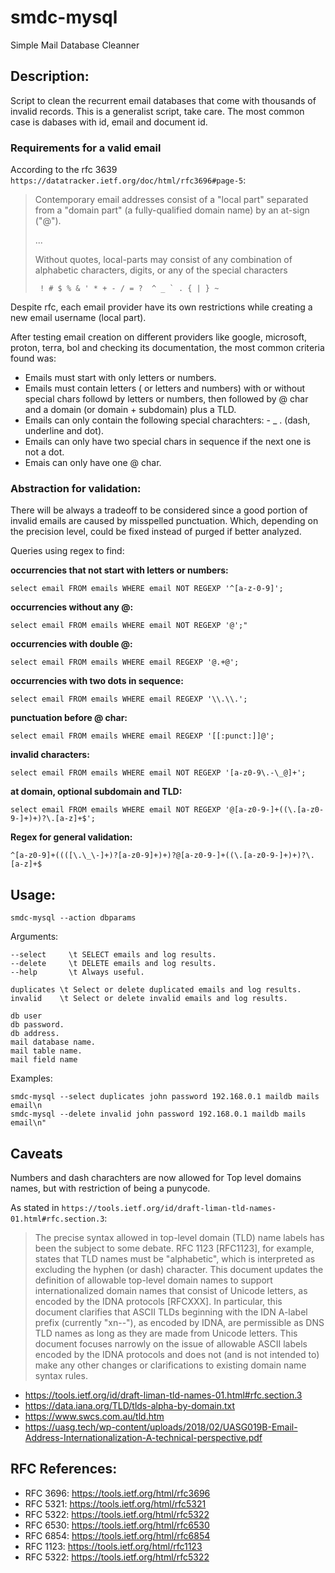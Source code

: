 # smdc-mysql
Simple Mail Database Cleanner

## Description:
Script to clean the recurrent email databases that come with thousands of invalid records.
This is a generalist script, take care. The most common case is dabases with id, email and document id.


### Requirements for a valid email

According to the rfc 3639 ```https://datatracker.ietf.org/doc/html/rfc3696#page-5```:

>Contemporary email addresses consist of a "local part" separated from
   a "domain part" (a fully-qualified domain name) by an at-sign ("@").
>
> ...
>
> Without quotes, local-parts may consist of any combination of
   alphabetic characters, digits, or any of the special characters
>
>      ! # $ % & ' * + - / = ?  ^ _ ` . { | } ~

Despite rfc, each email provider have its own restrictions while creating a new email username (local part).

After testing email creation on different providers like google, microsoft, proton, terra, bol and checking its documentation, 
the most common criteria found was:

- Emails must start with only letters or numbers.
- Emails must contain letters ( or letters and numbers) with or without special chars followd by
letters or numbers, then followed by @ char and a domain (or domain + subdomain) plus a TLD.
- Emails can only contain the following special charachters: - _ . (dash, underline and dot).
- Emails can only have two special chars in sequence if the next one is not a dot.
- Emais can only have one @ char.


### Abstraction for validation:

There will be always a tradeoff to be considered since a good portion of invalid emails are caused by misspelled punctuation. Which, depending on the precision level, could be fixed instead of purged if better analyzed.

Queries using regex to find:

**occurrencies that not start with letters or numbers:**

```select email FROM emails WHERE email NOT REGEXP '^[a-z-0-9]';```

**occurrencies without any @:**

```select email FROM emails WHERE email NOT REGEXP '@';"```

**occurrencies with double @:**

```select email FROM emails WHERE email REGEXP '@.+@';```

**occurrencies with two dots in sequence:**

```select email FROM emails WHERE email REGEXP '\\.\\.';```

**punctuation before \@ char:**

```select email FROM emails WHERE email REGEXP '[[:punct:]]@';```

**invalid characters:**

```select email FROM emails WHERE email NOT REGEXP '[a-z0-9\.-\_@]+';```

**at domain, optional subdomain and TLD:**

```select email FROM emails WHERE email NOT REGEXP '@[a-z0-9-]+((\.[a-z0-9-]+)+)?\.[a-z]+$';```

**Regex for general validation:**

``` ^[a-z0-9]+((([\.\_\-]+)?[a-z0-9]+)+)?@[a-z0-9-]+((\.[a-z0-9-]+)+)?\.[a-z]+$ ```

## Usage:

``` smdc-mysql --action dbparams ```

Arguments:

    --select     \t SELECT emails and log results.
    --delete     \t DELETE emails and log results.
    --help       \t Always useful.

    duplicates \t Select or delete duplicated emails and log results.
    invalid    \t Select or delete invalid emails and log results.

    db user
    db password.
    db address.
    mail database name.
    mail table name.
    mail field name

Examples:

    smdc-mysql --select duplicates john password 192.168.0.1 maildb mails email\n
    smdc-mysql --delete invalid john password 192.168.0.1 maildb mails email\n"


## Caveats

Numbers and dash charachters are now allowed for Top level domains names, but with restriction of being a punycode.

As stated in ```https://tools.ietf.org/id/draft-liman-tld-names-01.html#rfc.section.3```:

> The precise syntax allowed in top-level domain (TLD) name labels has been the subject to some debate. RFC 1123 [RFC1123], for example, states that TLD names must be "alphabetic", which is interpreted as excluding the hyphen (or dash) character. This document updates the definition of allowable top-level domain names to support internationalized domain names that consist of Unicode letters, as encoded by the IDNA protocols [RFCXXX]. In particular, this document clarifies that ASCII TLDs beginning with the IDN A-label prefix (currently "xn--"), as encoded by IDNA, are permissible as DNS TLD names as long as they are made from Unicode letters. This document focuses narrowly on the issue of allowable ASCII labels encoded by the IDNA protocols and does not (and is not intended to) make any other changes or clarifications to existing domain name syntax rules.

- https://tools.ietf.org/id/draft-liman-tld-names-01.html#rfc.section.3
- https://data.iana.org/TLD/tlds-alpha-by-domain.txt
- https://www.swcs.com.au/tld.htm
- https://uasg.tech/wp-content/uploads/2018/02/UASG019B-Email-Address-Internationalization-A-technical-perspective.pdf

## RFC References:

- RFC 3696: https://tools.ietf.org/html/rfc3696
- RFC 5321: https://tools.ietf.org/html/rfc5321
- RFC 5322: https://tools.ietf.org/html/rfc5322
- RFC 6530: https://tools.ietf.org/html/rfc6530
- RFC 6854: https://tools.ietf.org/html/rfc6854
- RFC 1123: https://tools.ietf.org/html/rfc1123
- RFC 5322: https://tools.ietf.org/html/rfc5322
